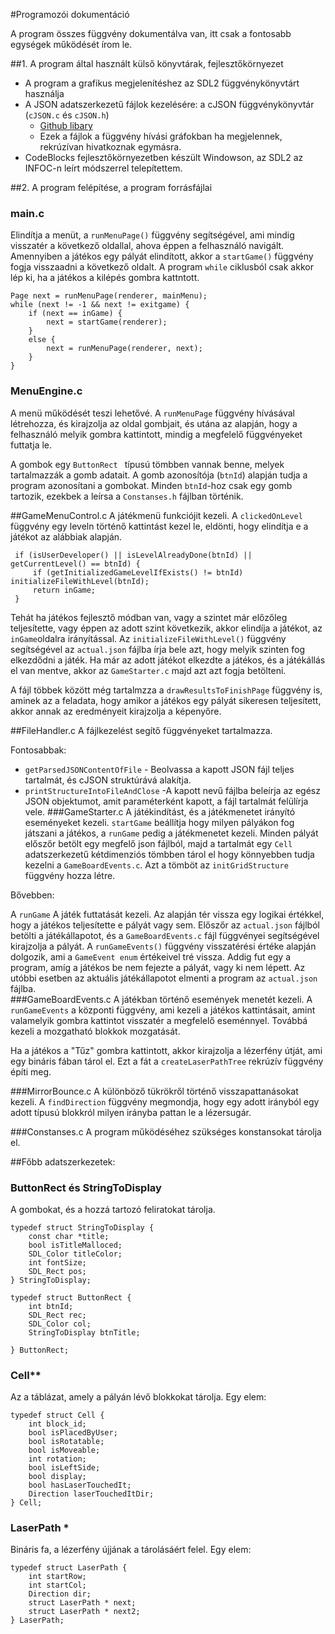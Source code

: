 #Programozói dokumentáció

A program összes függvény dokumentálva van, itt csak a fontosabb egységek működését írom le.

##1. A program által használt külső könyvtárak, fejlesztőkörnyezet
* A program a grafikus megjelenítéshez az SDL2 függvénykönyvtárt használja
* A JSON adatszerkezetű fájlok kezelésére: a cJSON függvénykönyvtár (`cJSON.c` és `cJSON.h`)
   * [Github libary](https://github.com/DaveGamble/cJSON)
   * Ezek a fájlok a függvény hívási gráfokban ha megjelennek, rekrúzívan hivatkoznak egymásra.
* CodeBlocks fejlesztőkörnyezetben készült Windowson, az SDL2 az INFOC-n leírt módszerrel telepítettem.

##2. A program felépítése, a program forrásfájlai
### main.c
Elindítja a menüt, a `runMenuPage()` függvény segítségével, ami mindig 
visszatér a következő oldallal, ahova éppen a felhasználó navigált.
Amennyiben a játékos egy pályát elindított, akkor a `startGame()` függvény fogja visszaadni a következő oldalt.
A program `while` ciklusból csak akkor lép ki, ha a játékos a kilépés gombra kattntott.

    Page next = runMenuPage(renderer, mainMenu);
    while (next != -1 && next != exitgame) {
        if (next == inGame) {
            next = startGame(renderer);
        }
        else {
            next = runMenuPage(renderer, next);
        }
    }
### MenuEngine.c
 A menü működését teszi lehetővé. A `runMenuPage` függvény hívásával létrehozza, és kirajzolja az oldal gombjait,
 és utána az alapján, hogy a felhasználó melyik gombra kattintott, mindig a megfelelő függvényeket futtatja le.
 
 A gombok egy `ButtonRect ` típusú tömbben vannak
 benne, melyek tartalmazzák a gomb adatait. A gomb azonosítója (`btnId`) alapján tudja a program azonosítani a gombokat. Minden `btnId`-hoz csak egy gomb tartozik,
 ezekbek a leírsa a `Constanses.h` fájlban történik.

 ##GameMenuControl.c
 A játékmenü funkciójit kezeli. A `clickedOnLevel` függvény egy leveln történő kattintást kezel le,
 eldönti, hogy elindítja e a játékot az alábbiak alapján.
 
     if (isUserDeveloper() || isLevelAlreadyDone(btnId) || getCurrentLevel() == btnId) {
         if (getInitializedGameLevelIfExists() != btnId) initializeFileWithLevel(btnId);
         return inGame;
     }
Tehát ha játékos fejlesztő módban van, vagy a szintet már előzőleg teljesítette, vagy éppen az adott szint következik, akkor 
elindíja a játékot, az `inGame`oldalra irányítással. Az `initializeFileWithLevel()` függvény segítségével az `actual.json`  fájlba írja bele azt, 
hogy melyik szinten fog elkezdődni a játék. Ha már az adott játékot elkezdte a játékos, és a játékállás el van mentve, akkor az `GameStarter.c` majd azt
azt fogja betölteni.

A fájl többek között még tartalmzza a `drawResultsToFinishPage` függvény is, aminek az a feladata, hogy amikor a játékos 
egy pályát sikeresen teljesített, akkor annak az eredményeit kirajzolja a képenyőre. 
   
 ##FileHandler.c
 A fájlkezelést segítő függvényeket tartalmazza.
 
 Fontosabbak:
 * `getParsedJSONContentOfFile` - Beolvassa a kapott JSON fájl teljes tartalmát, és cJSON struktúrává alakítja.
 * `printStructureIntoFileAndClose`  -A kapott nevű fájlba beleírja az egész JSON objektumot, amit paraméterként kapott,
                                         a fájl tartalmát felülírja vele.
 ###GameStarter.c
 A játékindítást, és a játékmenetet irányító eseményeket kezeli.
 `startGame` beállítja hogy milyen pályákon fog játszani a játékos, a `runGame` pedig a játékmenetet kezeli.
 Minden pályát előszőr betölt egy megfelő json fájlból, majd a tartalmát egy `Cell` adatszerkezetű kétdimenziós tömbben tárol el
 hogy könnyebben tudja kezelni a `GameBoardEvents.c`. Azt a tömböt az `initGridStructure` függvény hozza létre.
 
 Bővebben:
  
  A `runGame` A játék futtatását kezeli. Az alapján tér vissza egy logikai értékkel, hogy a játékos teljesítette e pályát vagy sem.
  Előszőr az `actual.json` fájlból betölti a játékállapotot, és a `GameBoardEvents.c` fájl függvényei segítségével kirajzolja a
  pályát. A `runGameEvents()` függvény visszatérési értéke alapján dolgozik, ami a `GameEvent enum` értékeivel tré vissza. Addig fut egy a program,
  amíg a játékos be nem fejezte a pályát, vagy ki nem lépett. Az utóbbi esetben az aktuális játékállapotot elmenti a program az `actual.json` fájlba.  
 ###GameBoardEvents.c
 A játékban történő események menetét kezeli. A `runGameEvents` a központi függvény, ami kezeli a 
 játékos kattintásait, amint valamelyik gombra kattintot visszatér a megfelelő eseménnyel. Továbbá kezeli a 
 mozgatható blokkok mozgatását.
 
 Ha a játékos a "Tűz" gombra kattintott, akkor kirajzolja a lézerfény útját, ami egy bináris fában tárol el.
Ezt a fát a `createLaserPathTree` rekrúzív függvény építi meg.  
 
 ###MirrorBounce.c
 A különböző tükrökről történő visszapattanásokat kezeli.
 A `findDirection` függvény megmondja, hogy egy adott irányból egy adott típusú blokkról milyen irányba pattan le a lézersugár.
 
 ###Constanses.c
 A program működéséhez szükséges konstansokat tárolja el.
  
##Főbb adatszerkezetek:
### ButtonRect és StringToDisplay
A gombokat, és a hozzá tartozó feliratokat tárolja.

    typedef struct StringToDisplay {
        const char *title;
        bool isTitleMalloced;
        SDL_Color titleColor;
        int fontSize;
        SDL_Rect pos;
    } StringToDisplay;
    
    typedef struct ButtonRect {
        int btnId;
        SDL_Rect rec;
        SDL_Color col;
        StringToDisplay btnTitle;
    
    } ButtonRect;
### Cell**
Az a táblázat, amely a pályán lévő blokkokat tárolja. Egy elem:

    typedef struct Cell {
        int block_id;
        bool isPlacedByUser;
        bool isRotatable;
        bool isMoveable;
        int rotation;
        bool isLeftSide;
        bool display;
        bool hasLaserTouchedIt;
        Direction laserTouchedItDir;
    } Cell;

### LaserPath *
Bináris fa, a lézerfény újjának a tárolásáért felel. Egy elem:

    typedef struct LaserPath {
        int startRow;
        int startCol;
        Direction dir;
        struct LaserPath * next;
        struct LaserPath * next2;
    } LaserPath;
